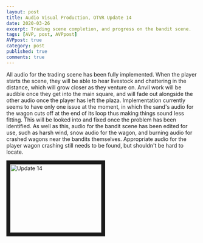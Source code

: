 ```yaml
---
layout: post
title: Audio Visual Production, OTVR Update 14
date: 2020-03-26
excerpt: Trading scene completion, and progress on the bandit scene.
tags: [AVP, post, AVPpost]
AVPpost: true
category: post
published: true
comments: true
---
```

All audio for the trading scene has been fully implemented. When the player starts the scene, they will be able to hear livestock and chattering in the distance, which will grow closer as they venture on. Anvil work will be audible once they get into the main square, and will fade out alongside the other audio once the player has left the plaza. Implementation currently seems to have only one issue at the moment, in which the sand's audio for the wagon cuts off at the end of its loop thus making things sound less fitting. This will be looked into and fixed once the problem has been identified. As well as this, audio for the bandit scene has been edited for use, such as harsh wind, snow audio for the wagon, and burning audio for crashed wagons near the bandits themselves. Appropriate audio for the player wagon crashing still needs to be found, but shouldn't be hard to locate.

<a href="http://www.youtube.com/watch?feature=player_embedded&v=X_-k06w3mP4" target="_blank"><img src="http://img.youtube.com/vi/X_-k06w3mP4/0.jpg" alt="Update 14" width="240" height="180" border="10" /></a>